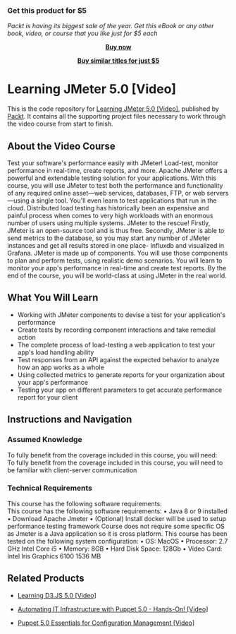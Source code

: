
### Get this product for $5

<i>Packt is having its biggest sale of the year. Get this eBook or any other book, video, or course that you like just for $5 each</i>


<b><p align='center'>[Buy now](https://packt.link/9781789532067)</p></b>


<b><p align='center'>[Buy similar titles for just $5](https://subscription.packtpub.com/search)</p></b>


# Learning JMeter 5.0 [Video]
This is the code repository for [Learning JMeter 5.0 [Video]](https://www.packtpub.com/web-development/learning-jmeter-50-video?utm_source=github&utm_medium=repository&utm_campaign=9781789532067), published by [Packt](https://www.packtpub.com/?utm_source=github). It contains all the supporting project files necessary to work through the video course from start to finish.
## About the Video Course
Test your software's performance easily with JMeter! Load-test, monitor performance in real-time, create reports, and more. Apache JMeter offers a powerful and extendable testing solution for your applications. With this course, you will use JMeter to test both the performance and functionality of any required online asset—web services, databases, FTP, or web servers—using a single tool.
You'll even learn to test applications that run in the cloud. Distributed load testing has historically been an expensive and painful process when comes to very high workloads with an enormous number of users using multiple systems. JMeter to the rescue! Firstly, JMeter is an open-source tool and is thus free. Secondly, JMeter is able to send metrics to the database, so you may start any number of JMeter instances and get all results stored in one place- Influxdb and visualized in Grafana. JMeter is made up of components. You will use those components to plan and perform tests, using realistic demo scenarios. You will learn to monitor your app's performance in real-time and create test reports.
By the end of the course, you will be world-class at using JMeter in the real world.

<H2>What You Will Learn</H2>
<DIV class=book-info-will-learn-text>
<UL>
<LI>Working with JMeter components to devise a test for your application's performance 
<LI>Create tests by recording component interactions and take remedial action 
<LI>The complete process of load-testing a web application to test your app's load handling ability 
<LI>Test responses from an API against the expected behavior to analyze how an app works as a whole 
<LI>Using collected metrics to generate reports for your organization about your app's performance 
<LI>Testing your app on different parameters to get accurate performance report for your client </LI></UL></DIV>

## Instructions and Navigation
### Assumed Knowledge
To fully benefit from the coverage included in this course, you will need:<br/>
To fully benefit from the coverage included in this course, you will need to be familiar with client-server communication

### Technical Requirements
This course has the following software requirements:<br/>
This course has the following software requirements:
•	Java 8 or 9 installed 
•	Download Apache Jmeter 
•	(Optional) Install docker
will be used to setup performance testing framework
Course does not require some specific OS as Jmeter is a Java application so it is cross platform.
This course has been tested on the following system configuration:
•	OS: MacOS
•	Processor: 2.7 GHz Intel Core i5
•	Memory: 8GB
•	Hard Disk Space: 128Gb
•	Video Card: Intel Iris Graphics 6100 1536 MB


## Related Products
* [Learning D3.JS 5.0 [Video]](https://www.packtpub.com/web-development/learning-d3js-50-video?utm_source=github&utm_medium=repository&utm_campaign=9781789346275)

* [Automating IT Infrastructure with Puppet 5.0 - Hands-On! [Video]](https://www.packtpub.com/virtualization-and-cloud/automating-it-infrastructure-puppet-50-hands-video?utm_source=github&utm_medium=repository&utm_campaign=9781789130348)

* [Puppet 5.0 Essentials for Configuration Management [Video]](https://www.packtpub.com/virtualization-and-cloud/puppet-50-essentials-configuration-management-video?utm_source=github&utm_medium=repository&utm_campaign=9781789137255)

